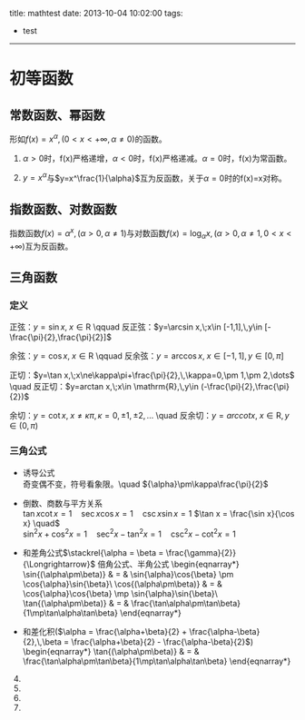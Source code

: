 title: mathtest
date: 2013-10-04 10:02:00
tags:
- test
---


初等函数
========

常数函数、幂函数
--------

形如$f(x)=x^\alpha,\,(0<x<+\infty,\alpha\ne 0)$的函数。

1) $\alpha >0$时，f(x)严格递增，$\alpha <0$时，f(x)严格递减。$\alpha=0$时，f(x)为常函数。

2) $y=x^\alpha$与$y=x^\frac{1}{\alpha}$互为反函数，关于$\alpha=0$时的f(x)=x对称。

指数函数、对数函数
--------

指数函数$f(x)=\alpha^x,\,(\alpha>0,\alpha\ne 1)$与对数函数$f(x)=\log_\alpha x,\,(\alpha>0,\alpha\ne 1,0<x<+\infty)$互为反函数。

三角函数
--------

### 定义

正弦：$y=\sin x,\;x\in \mathrm{R}$ \qquad 反正弦：$y=\arcsin x,\;x\in [-1,1],\,y\in [-\frac{\pi}{2},\frac{\pi}{2}]$

余弦：$y=\cos x,\;x\in \mathrm{R}$ \qquad 反余弦：$y=\arccos x,\;x\in [-1,1],\,y\in [0,\pi]$

正切：$y=\tan x,\;x\ne\kappa\pi+\frac{\pi}{2},\,\kappa=0,\pm 1,\pm 2,\dots$ \quad 反正切：$y=arctan x,\;x\in \mathrm{R},\,y\in (-\frac{\pi}{2},\frac{\pi}{2})$

余切：$y=\cot x,\;x\ne\kappa\pi,\,\kappa=0,\pm 1,\pm 2,\dots$ \quad 反余切：$y=arccot x,\;x\in \mathrm{R},\,y\in (0,\pi)$

### 三角公式

* 诱导公式  
奇变偶不变，符号看象限。\quad ${\alpha}\pm\kappa\frac{\pi}{2}$

* 倒数、商数与平方关系  
$\tan x \cot x = 1 \quad \sec x \cos x = 1 \quad \csc x \sin x = 1$
$\tan x = \frac{\sin x}{\cos x} \quad$  
$\sin^2 x + \cos^2 x = 1 \quad \sec^2 x - \tan^2 x = 1 \quad \csc^2 x - \cot^2 x = 1$  

* 和差角公式$\stackrel{\alpha = \beta = \frac{\gamma}{2}}{\Longrightarrow}$ 倍角公式、半角公式
\begin{eqnarray*}
\sin{(\alpha\pm\beta)} & = & \sin{\alpha}\cos{\beta} \pm \cos{\alpha}\sin{\beta}\\
\cos{(\alpha\pm\beta)} & = & \cos{\alpha}\cos{\beta} \mp \sin{\alpha}\sin{\beta}\\
\tan{(\alpha\pm\beta)} & = & \frac{\tan\alpha\pm\tan\beta}{1\mp\tan\alpha\tan\beta}
\end{eqnarray*}

* 和差化积($\alpha = \frac{\alpha+\beta}{2} + \frac{\alpha-\beta}{2},\,\beta = \frac{\alpha+\beta}{2} - \frac{\alpha-\beta}{2}$)
\begin{eqnarray*}
\tan{(\alpha\pm\beta)} & = & \frac{\tan\alpha\pm\tan\beta}{1\mp\tan\alpha\tan\beta}
\end{eqnarray*}

4)

5)

6)

7)
